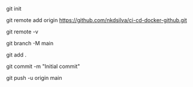 git init

git remote add origin https://github.com/nkdsilva/ci-cd-docker-github.git

git remote -v

git branch -M main

git add .

git commit -m "Initial commit"

git push -u origin main

